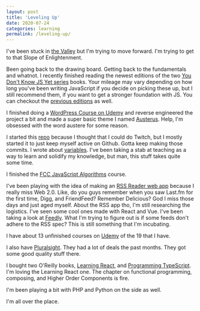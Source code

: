 ```yaml
---
layout: post
title: 'Leveling Up'
date: 2020-07-24
categories: learning
permalink: /leveling-up/
---
```


I've been stuck in [the Valley](https://yarocruz.github.io/the-valley-of-despair/) but I'm trying to move forward. I'm trying to get to that Slope of Enlightenment. 

Been going back to the drawing board. Getting back to the fundamentals and whatnot. I recently finished reading the newest editions of the two [You Don't Know JS Yet series](https://www.amazon.com/You-Dont-Know-JS-Yet-ebook/dp/B084BNMN7T/ref=sr_1_1_sspa?crid=1FOS8KE9WWYAJ&dchild=1&keywords=you+don%27t+know+js&qid=1595638846&sprefix=you+don%2Caps%2C172&sr=8-1-spons&psc=1&spLa=ZW5jcnlwdGVkUXVhbGlmaWVyPUEzMVVNRVJOU05VUVVQJmVuY3J5cHRlZElkPUEwMzUyMTUyMVQwNDdPVFM1NEpCUSZlbmNyeXB0ZWRBZElkPUEwNDg5OTQ4M1VRRUhNS0o5UkNFOSZ3aWRnZXROYW1lPXNwX2F0ZiZhY3Rpb249Y2xpY2tSZWRpcmVjdCZkb05vdExvZ0NsaWNrPXRydWU=) books. Your mileage may vary depending on how long you've been writing JavaScript if you decide on picking these up, but I still recommend them, if you want to get a stronger foundation with JS. You can checkout the [previous editions](https://github.com/getify/You-Dont-Know-JS/blob/1st-ed/README.md) as well.

I finished doing a [WordPress Course on Udemy](https://www.udemy.com/course/become-a-wordpress-developer-php-javascript/) and reverse engineered the project a bit and made a super basic theme I named [Austerus](http://jayc1.sgedu.site/). Help, I'm obsessed with the word austere for some reason.

I started this [repo](https://github.com/yarocruz/fundamentals) because I thought that I could do Twitch, but I mostly started it to just keep myself active on Github. Gotta keep making those commits. I wrote about [variables](https://yarocruz.github.io/fundamentals/). I've been taking a stab at teaching as a way to learn and solidify my knowledge, but man, this stuff takes quite some time. 

I finished the [FCC JavaScript Algorithms](https://www.freecodecamp.org/learn) course.

I've been playing with the idea of making an [RSS Reader web app](https://github.com/yarocruz/austere-reader) because I really miss Web 2.0. Like, do you guys remember when you saw Last.fm for the first time, Digg, and FriendFeed? Remember Delicious? God I miss those days and just aged myself. About the RSS app tho, I'm still researching the logistics. I've seen some cool ones made with React and Vue. I've been taking a look at [Feedly](https://feedly.com/). What I'm trying to figure out is if some feeds don't adhere to the RSS spec? This is still something that I'm incubating. 

I have about 13 unfinished courses on [Udemy](https://www.udemy.com/) of the 19 that I have.

I also have [Pluralsight](https://app.pluralsight.com/library/). They had a lot of deals the past months. 
They got some good quality stuff there. 

I bought two O'Reilly books, [Learning React](https://www.amazon.com/dp/1492051721/ref=nav_timeline_asin?_encoding=UTF8&psc=1), and [Programming TypeScript](https://www.amazon.com/dp/B07R86FL4K/ref=nav_timeline_asin?_encoding=UTF8&psc=1). I'm loving the Learning React one.
The chapter on functional programming, composing, and Higher Order Components is fire.

I'm been playing a bit with PHP and Python on the side as well. 

I'm all over the place. 